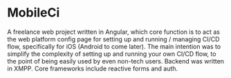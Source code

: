 # MobileCi

A freelance web project written in Angular, which core function is to act as the web platform config page for setting up and running / managing CI/CD flow, specifically for iOS (Android to come later). The main intention was to simplify the complexity of setting up and running your own CI/CD flow, to the point of being easily used by even non-tech users. Backend was written in XMPP. Core frameworks include reactive forms and auth.
